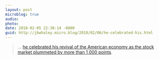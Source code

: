 ```yaml
---
layout: post
microblog: true
audio: 
photo: 
date: 2018-02-05 22:38:14 -0800
guid: http://jbwhaley.micro.blog/2018/02/06/he-celebrated-his.html
---
```

> ... [he celebrated his revival of the American economy as the stock market plummeted by more than 1,000 points](https://mobile.nytimes.com/2018/02/05/us/politics/trump-accuses-democrats-treason-market-rout.html?referer=).
